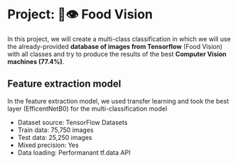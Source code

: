 # Project: 🍔👁 Food Vision
In this project, we will create a multi-class classification in which we will use the already-provided 
**database of images from Tensorflow** (Food Vision) with all classes and try to produce the results 
of the best **Computer Vision machines (77.4%)**.

## Feature extraction model
In the feature extraction model, we used transfer learning and took the best layer (EfficentNetB0) for the multi-classification model

* Dataset source: TensorFlow Datasets
* Train data: 75,750 images
* Test data: 25,250 images
* Mixed precision: Yes
* Data loading: Performanant tf.data API

